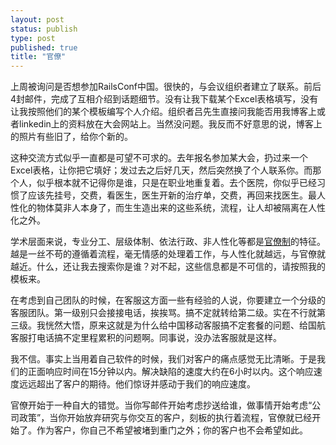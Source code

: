 ```yaml
--- 
layout: post
status: publish
type: post
published: true
title: "官僚"
---
```


上周被询问是否想参加RailsConf中国。很快的，与会议组织者建立了联系。前后4封邮件，完成了互相介绍到话题细节。没有让我下载某个Excel表格填写，没有让我按照他们的某个模板编写个人介绍。组织者吕先生直接问我能否用我博客上或者linkedin上的资料放在大会网站上。当然没问题。我反而不好意思的说，博客上的照片有些旧了，给你个新的。

这种交流方式似乎一直都是可望不可求的。去年报名参加某大会，扔过来一个Excel表格，让你把它填好；发过去之后好几天，然后突然换了个人联系你。而那个人，似乎根本就不记得你是谁，只是在职业地重复着。去个医院，你似乎已经习惯了应该先挂号，交费，看医生，医生开新的治疗单，交费，再回来找医生。最人性化的物体莫非人本身了，而生生造出来的这些系统，流程，让人却被隔离在人性化之外。

学术层面来说，专业分工、层级体制、依法行政、非人性化等都是[官僚制](http://zh.wikipedia.org/wiki/%E5%AE%98%E5%83%9A%E5%88%B6)的特征。越是一丝不苟的遵循着流程，毫无情感的处理着工作，与人性化就越远，与官僚就越近。什么，还让我去搜索你是谁？对不起，这些信息都是不可信的，请按照我的模板来。

在考虑到自己团队的时候，在客服这方面一些有经验的人说，你要建立一个分级的客服团队。第一级别只会接接电话，挨挨骂。搞不定就转给第二级。实在不行就第三级。我恍然大悟，原来这就是为什么给中国移动客服搞不定套餐的问题、给国航客服打电话搞不定里程累积的问题啊。同事说，没办法客服就是这样。

我不信。事实上当用着自己软件的时候，我们对客户的痛点感觉无比清晰。于是我们的正面响应时间在15分钟以内。解决缺陷的速度大约在6小时以内。这个响应速度远远超出了客户的期待。他们惊讶并感动于我们的响应速度。

官僚开始于一种自大的错觉。当你写邮件开始考虑抄送给谁，做事情开始考虑“公司政策”，当你开始放弃研究与你交互的客户，刻板的执行着流程，官僚就已经开始了。作为客户，你自己不希望被堵到重门之外；你的客户也不会希望如此。
